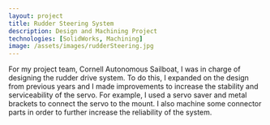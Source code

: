 ```yaml
---
layout: project
title: Rudder Steering System
description: Design and Machining Project
technologies: [SolidWorks, Machining]
image: /assets/images/rudderSteering.jpg
---
```


For my project team, Cornell Autonomous Sailboat, I was in charge of designing the rudder drive system.
To do this, I expanded on the design from previous years and I made improvements to increase the stability and serviceability of the servo.
For example, I used a servo saver and metal brackets to connect the servo to the mount.
I also machine some connector parts in order to further increase the reliability of the system.